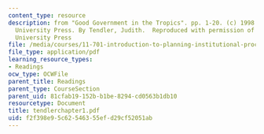 ```yaml
---
content_type: resource
description: from "Good Government in the Tropics". pp. 1-20. (c) 1998 The Johns Hopkins
  University Press. By Tendler, Judith.  Reproduced with permission of The Johns Hopkins
  University Press
file: /media/courses/11-701-introduction-to-planning-institutional-processes-in-developing-countries-fall-2003/f2f398e95c62546355efd29cf52051ab_tendlerchapter1.pdf
file_type: application/pdf
learning_resource_types:
- Readings
ocw_type: OCWFile
parent_title: Readings
parent_type: CourseSection
parent_uid: 81cfab19-152b-b1be-8294-cd0563b1db10
resourcetype: Document
title: tendlerchapter1.pdf
uid: f2f398e9-5c62-5463-55ef-d29cf52051ab
---
```

